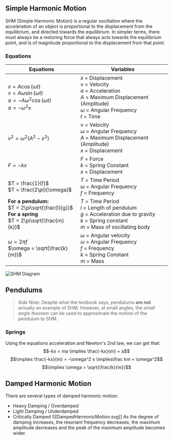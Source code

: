 ## Simple Harmonic Motion
SHM (Simple Harmonic Motion) is a regular oscillation where the acceleration of an object is proportional to the displacement from the equilibrium, and directed towards the equilibrium.
In simpler terms, there must always be a restoring force that always acts towards the equilibrium point, and is of magnitude proportional to the displacement from that point.

### Equations

| Equations                                                                                                      | Variables                                                                                                                                                     |
| -------------------------------------------------------------------------------------------------------------- | ------------------------------------------------------------------------------------------------------------------------------------------------------------- |
| $x = A\cos(\omega t)$ <br> $v = A\omega\sin(\omega t)$<br> $a = -A\omega^2\cos(\omega t)$ <br>$a = -\omega^2x$ | $x$ = Displacement <br> $v$ = Velocity <br> $a$ = Acceleration <br> $A$ = Maximum Displacement (Amplitude) <br>  $\omega$ = Angular Frequency <br> $t$ = Time |
| $v^2 = \omega^2(A^2 - x^2)$                                                                                    | $v$ = Velocity <br> $\omega$ = Angular Frequency <br> $A$ = Maximum Displacement (Amplitude) <br> $x$ = Displacement                                          |
| $F = -kx$                                                                                                      | $F$ = Force <br> $k$ = Spring Constant <br> $x$ = Displacement                                                                                                |
| $T = \frac{1}{f}$ <br> $T = \frac{2\pi}{\omega}$                                                               | $T$ = Time Period <br> $\omega$ = Angular Frequency <br> $f$ = Frequency                                                                                      |
| **For a pendulum:** <br> $T = 2\pi\sqrt{\frac{l}{g}}$ <br> **For a spring** <br> $T = 2\pi\sqrt{\frac{m}{k}}$  | $T$ = Time Period <br> $l$ = Length of pendulum <br> $g$ = Acceleration due to gravity <br> $k$ = Spring constant <br> $m$ = Mass of oscillating body         |
| $\omega = 2\pi f$ <br> $\omega = \sqrt{\frac{k}{m}}$                                                           | $\omega$ = Angular velocity <br> $\omega$ = Angular Frequency <br> $f$ = Frequency<br> $k$ = Spring Constant <br> $m$ = Mass <br>                             |
![SHM Diagram](SHM-graphs.drawio.svg)
## Pendulums
> *Side Note*: Despite what the textbook says, pendulums **are not** actually an example of SHM. However, at small angles, the *small angle theorem* can be used to approximate the motion of the pendulum to SHM.

### Springs
Using the equations acceleration and Newton's 2nd law, we can get that:
$$-kx = ma \implies \frac{-kx}{m} = a$$
$$\implies \frac{-kx}{m} = -\omega^2 x \implies\frac km = \omega^2$$
$$\implies \omega = \sqrt{\frac{k}{m}}$$


## Damped Harmonic Motion
There are several types of damped harmonic motion:
- Heavy Damping / Overdamped
- Light Damping / Underdamped
- Critically Damped
![[DampedHarmonicMotion.svg]]
As the degree of damping increases, the resonant frequency decreases, the maximum amplitude decreases and the peak of the maximum amplitude becomes wider.